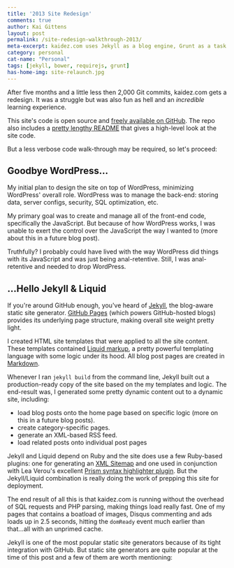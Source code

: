 ```yaml
---
title: '2013 Site Redesign'
comments: true
author: Kai Gittens
layout: post
permalink: /site-redesign-walkthrough-2013/
meta-excerpt: kaidez.com uses Jekyll as a blog engine, Grunt as a task runner, RequireJS for modular JavaScript management, & Bower for package management
category: personal
cat-name: "Personal"
tags: [jekyll, bower, requirejs, grunt]
has-home-img: site-relaunch.jpg
---
```

After five months and a little less then 2,000 Git commits, kaidez.com gets a redesign. It was a struggle but was also fun as hell and an *incredible* learning experience.

This site's code is open source and [freely available on GitHub][1]. The repo also includes a [pretty lengthy README][2] that gives a high-level look at the site code.

But a less verbose code walk-through may be required, so let's proceed:

## Goodbye WordPress...
My initial plan to design the site on top of WordPress, minimizing WordPress' overall role. WordPress was to manage the back-end: storing data, server configs, security, SQL optimization, etc.

My primary goal was to create and manage all of the front-end code, specifically the JavaScript.  But because of how WordPress works, I was unable to exert the control over the JavaScript the way I wanted to (more about this in a future blog post).

Truthfully? I probably could have lived with the way WordPress did things with its JavaScript and was just being anal-retentive.  Still, I was anal-retentive and needed to drop WordPress. 

## ...Hello Jekyll &amp; Liquid
If you're around GitHub enough, you've heard of [Jekyll][3], the blog-aware static site generator. [GitHub Pages][4] (which powers GitHub-hosted blogs) provides its underlying page structure, making overall site weight pretty light.

I created HTML site templates that were applied to all the site content.  These templates contained [Liquid markup][5], a pretty powerful templating language with some logic under its hood. All blog post pages are created in [Markdown][6].

Whenever I ran `jekyll build` from the command line, Jekyll built out a production-ready copy of the site based on the my templates and logic. The end-result was, I generated some pretty dynamic content out to a dynamic site, including:

* load blog posts onto the home page based on specific logic (more on this in a future blog posts).
* create category-specific pages.
* generate an XML-based RSS feed.
* load related posts onto individual post pages

Jekyll and Liquid depend on Ruby and the site does use a few Ruby-based plugins: one for generating an [XML Sitemap][7] and one used in conjunction with Lea Verou's excellent [Prism syntax highlighter plugin][8]. But the Jekyll/Liquid combination is really doing the work of prepping this site for deployment.

The end result of all this is that kaidez.com is running without the overhead of SQL requests and PHP parsing, making things load really fast. One of my pages that contains a boatload of images, Disqus commenting and ads loads up in 2.5 seconds, hitting the `domReady` event much earlier than that...all with an unprimed cache.

Jekyll is one of the most popular static site generators because of its tight integration with GitHub. But static site generators are quite popular at the time of this post and a few of them are worth mentioning:


[1]: https://github.com/kaidez/kaidez.com/
[2]: https://github.com/kaidez/kaidez.com/blob/master/README.md
[3]: http://jekyllrb.com/
[4]: http://pages.github.com/
[5]: http://wiki.shopify.com/Liquid
[6]: http://daringfireball.net/projects/markdown/
[7]: http://davidensinger.com/2013/03/generating-a-sitemap-in-jekyll-without-a-plugin/
[8]: http://prismjs.com/
